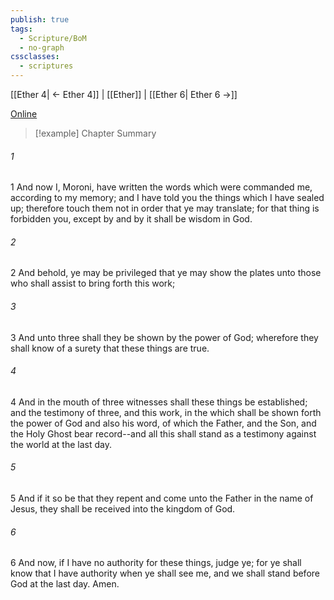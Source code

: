 ```yaml
---
publish: true
tags:
  - Scripture/BoM
  - no-graph
cssclasses:
  - scriptures
---
```

[[Ether 4| ← Ether 4]] | [[Ether]] | [[Ether 6| Ether 6 →]]

[Online](https://churchofjesuschrist.org/study/scriptures/bofm/ether/5?lang=eng)

>[!example] Chapter Summary
>
###### 1
1 And now I, Moroni, have written the words which were commanded me, according to my memory; and I have told you the things which I have sealed up; therefore touch them not in order that ye may translate; for that thing is forbidden you, except by and by it shall be wisdom in God.
###### 2
2 And behold, ye may be privileged that ye may show the plates unto those who shall assist to bring forth this work;
###### 3
3 And unto three shall they be shown by the power of God; wherefore they shall know of a surety that these things are true.
###### 4
4 And in the mouth of three witnesses shall these things be established; and the testimony of three, and this work, in the which shall be shown forth the power of God and also his word, of which the Father, and the Son, and the Holy Ghost bear record--and all this shall stand as a testimony against the world at the last day.
###### 5
5 And if it so be that they repent and come unto the Father in the name of Jesus, they shall be received into the kingdom of God.
###### 6
6 And now, if I have no authority for these things, judge ye; for ye shall know that I have authority when ye shall see me, and we shall stand before God at the last day. Amen.



